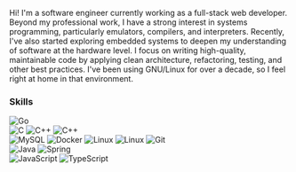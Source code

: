 Hi! I'm a software engineer currently working as a full-stack web developer. Beyond my professional work, I have a strong interest in systems programming, particularly emulators, compilers, and interpreters. Recently, I've also started exploring embedded systems to deepen my understanding of software at the hardware level.
I focus on writing high-quality, maintainable code by applying clean architecture, refactoring, testing, and other best practices. I've been using GNU/Linux for over a decade, so I feel right at home in that environment.

### Skills
![Go](https://img.shields.io/badge/-Go-%237FD5EA?style=for-the-badge&logo=Go&logoColor=white&labelColor=101010)
<br/>
![C](https://img.shields.io/badge/-C-A8B9CC?style=for-the-badge&logo=C&logoColor=white&labelColor=101010)
![C++](https://img.shields.io/badge/-C++-00599C?style=for-the-badge&logo=cplusplus&logoColor=white&labelColor=101010)
![C++](https://img.shields.io/badge/-Zig-F7A41D?style=for-the-badge&logo=zig&logoColor=white&labelColor=101010)
<br/>
![MySQL](https://img.shields.io/badge/-PostgreSQL-%234479A1?style=for-the-badge&logo=PostgreSQL&logoColor=white&labelColor=101010)
![Docker](https://img.shields.io/badge/-Docker-%232391E6?style=for-the-badge&logo=Docker&logoColor=white&labelColor=101010)
![Linux](https://img.shields.io/badge/-Linux-%231F1F1F?style=for-the-badge&logo=Linux&logoColor=white&labelColor=101010)
![Linux](https://img.shields.io/badge/-Proxmox-E57000?style=for-the-badge&logo=proxmox&logoColor=white&labelColor=101010)
![Git](https://img.shields.io/badge/-Git-%23E84E31?style=for-the-badge&logo=Git&logoColor=white&labelColor=101010)
<br/>
![Java](https://img.shields.io/badge/-Java-%23B07219?style=for-the-badge&logo=openjdk&logoColor=white&labelColor=101010)
![Spring](https://img.shields.io/badge/-Spring-%236AAD3D?style=for-the-badge&logo=spring&logoColor=white&labelColor=101010)
<br/>
![JavaScript](https://img.shields.io/badge/-JavaScript-%23F1E05A?style=for-the-badge&logo=JavaScript&logoColor=white&labelColor=101010)
![TypeScript](https://img.shields.io/badge/-TypeScript-%232F74C0?style=for-the-badge&logo=TypeScript&logoColor=white&labelColor=101010)

<!--
### Stats

[![Top Langs](https://github-readme-stats.vercel.app/api/top-langs/?username=deltegui&theme=radical&layout=compact)](https://github.com/anuraghazra/github-readme-stats)
-->

